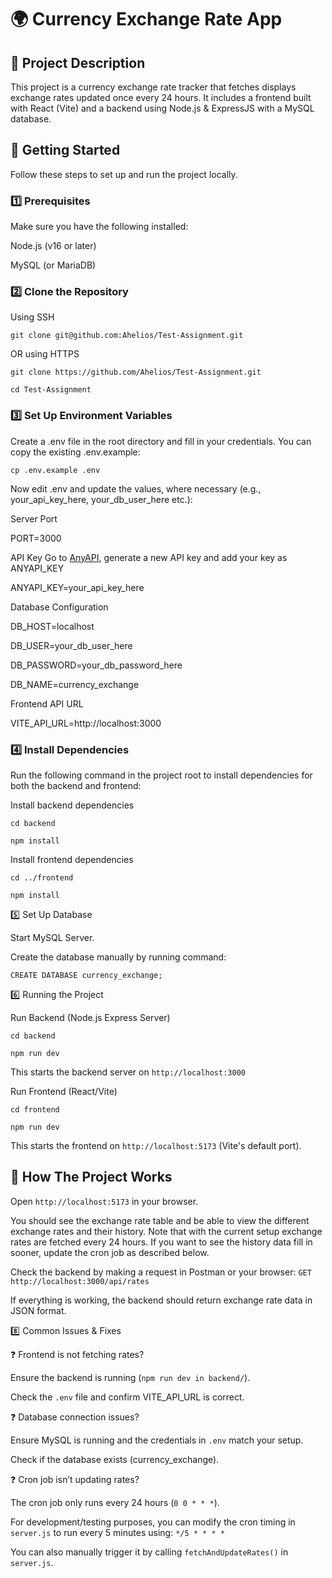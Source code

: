 # 🌍 Currency Exchange Rate App

## 📌 Project Description

This project is a currency exchange rate tracker that fetches displays exchange rates updated once every 24 hours. It includes a frontend built with React (Vite) and a backend using Node.js & ExpressJS with a MySQL database.

## 🚀 Getting Started

Follow these steps to set up and run the project locally.

### 1️⃣ Prerequisites

Make sure you have the following installed:

Node.js (v16 or later)

MySQL (or MariaDB)

### 2️⃣ Clone the Repository

Using SSH

`git clone git@github.com:Ahelios/Test-Assignment.git`

OR using HTTPS

`git clone https://github.com/Ahelios/Test-Assignment.git`

`cd Test-Assignment`

### 3️⃣ Set Up Environment Variables

Create a .env file in the root directory and fill in your credentials. You can copy the existing .env.example:

`cp .env.example .env`

Now edit .env and update the values, where necessary (e.g., your_api_key_here, your_db_user_here etc.):

Server Port

PORT=3000

API Key
Go to [AnyAPI](https://anyapi.io/marketplace/currency-exchange-api), generate a new API key and add your key as ANYAPI_KEY

ANYAPI_KEY=your_api_key_here

Database Configuration

DB_HOST=localhost

DB_USER=your_db_user_here

DB_PASSWORD=your_db_password_here

DB_NAME=currency_exchange

Frontend API URL

VITE_API_URL=http://localhost:3000

### 4️⃣ Install Dependencies

Run the following command in the project root to install dependencies for both the backend and frontend:

Install backend dependencies

`cd backend`

`npm install`

Install frontend dependencies

`cd ../frontend`

`npm install`

5️⃣ Set Up Database

Start MySQL Server.

Create the database manually by running command:

`CREATE DATABASE currency_exchange;`

6️⃣ Running the Project

Run Backend (Node.js Express Server)

`cd backend`

`npm run dev`

This starts the backend server on `http://localhost:3000`

Run Frontend (React/Vite)

`cd frontend`

`npm run dev`

This starts the frontend on `http://localhost:5173` (Vite's default port).

## 🎯 How The Project Works

Open `http://localhost:5173` in your browser.

You should see the exchange rate table and be able to view the different exchange rates and their history. Note that with the current setup exchange rates are fetched every 24 hours. If you want to see the history data fill in sooner, update the cron job as described below.

Check the backend by making a request in Postman or your browser: `GET http://localhost:3000/api/rates`

If everything is working, the backend should return exchange rate data in JSON format.

8️⃣ Common Issues & Fixes

❓ Frontend is not fetching rates?

Ensure the backend is running (`npm run dev in backend/`).

Check the `.env` file and confirm VITE_API_URL is correct.

❓ Database connection issues?

Ensure MySQL is running and the credentials in `.env` match your setup.

Check if the database exists (currency_exchange).

❓ Cron job isn’t updating rates?

The cron job only runs every 24 hours (`0 0 * * *`).

For development/testing purposes, you can modify the cron timing in `server.js` to run every 5 minutes using:
`*/5 * * * *`

You can also manually trigger it by calling `fetchAndUpdateRates()` in `server.js`.